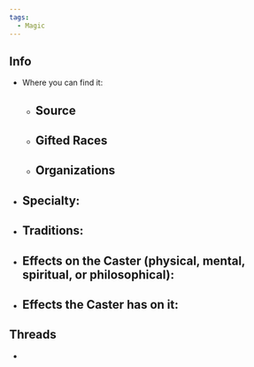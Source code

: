 ```yaml
---
tags:
  - Magic
---
```

## Info
- Where you can find it:
	- Source
		- 
	- Gifted Races
		- 
	- Organizations
		- 
- Specialty:
	- 
- Traditions:
	- 
- Effects on the Caster (physical, mental, spiritual, or philosophical):
	- 
- Effects the Caster has on it:
	- 
## Threads
- 